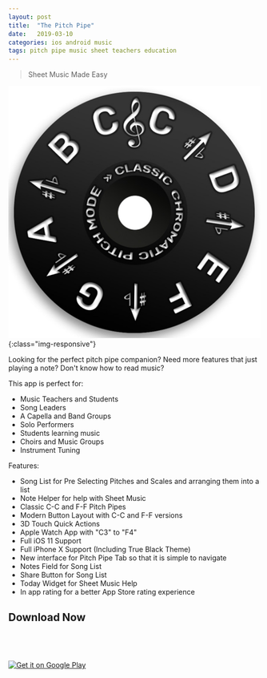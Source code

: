 ```yaml
---
layout: post
title:  "The Pitch Pipe"
date:   2019-03-10
categories: ios android music
tags: pitch pipe music sheet teachers education
---
```


> Sheet Music Made Easy

![app-icon](/assets/images/the-pitch-pipe/icon.png){:class="img-responsive"}

Looking for the perfect pitch pipe companion? 
Need more features that just playing a note? 
Don't know how to read music? 

This app is perfect for:
- Music Teachers and Students
- Song Leaders
- A Capella and Band Groups
- Solo Performers
- Students learning music
- Choirs and Music Groups
- Instrument Tuning

Features:
- Song List for Pre Selecting Pitches and Scales and arranging them into a list
- Note Helper for help with Sheet Music 
- Classic C-C and F-F Pitch Pipes
- Modern Button Layout with C-C and F-F versions
- 3D Touch Quick Actions
- Apple Watch App with "C3" to "F4"
- Full iOS 11 Support
- Full iPhone X Support (Including True Black Theme)
- New interface for Pitch Pipe Tab so that it is simple to navigate
- Notes Field for Song List
- Share Button for Song List
- Today Widget for Sheet Music Help
- In app rating for a better App Store rating experience

## Download Now

<a href="https://itunes.apple.com/us/app/the-pitch-pipe/id1244972865?mt=8" style="display:inline-block;overflow:hidden;background:url(https://linkmaker.itunes.apple.com/en-us/badge-lrg.svg?releaseDate=2017-06-12&kind=iossoftware&bubble=apple_music) no-repeat;width:135px;height:40px;"></a>

<a href='https://play.google.com/store/apps/details?id=com.appleeducate.thepitchpipe&hl=en_US&pcampaignid=MKT-Other-global-all-co-prtnr-py-PartBadge-Mar2515-1'><img alt='Get it on Google Play' src='https://play.google.com/intl/en_us/badges/images/generic/en_badge_web_generic.png' width="150" /></a>
